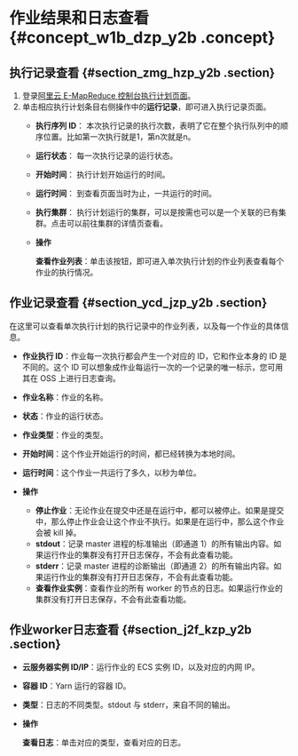 # 作业结果和日志查看 {#concept_w1b_dzp_y2b .concept}

## 执行记录查看 {#section_zmg_hzp_y2b .section}

1.  登录[阿里云 E-MapReduce 控制台执行计划页面](https://emr.console.aliyun.com/#/schedule/region/cn-hangzhou)。
2.  单击相应执行计划条目右侧操作中的**运行记录**，即可进入执行记录页面。
    -   **执行序列 ID**： 本次执行记录的执行次数，表明了它在整个执行队列中的顺序位置。比如第一次执行就是1，第n次就是n。

    -   **运行状态**： 每一次执行记录的运行状态。

    -   **开始时间**： 执行计划开始运行的时间。

    -   **运行时间**： 到查看页面当时为止，一共运行的时间。

    -   **执行集群**： 执行计划运行的集群，可以是按需也可以是一个关联的已有集群。点击可以前往集群的详情页查看。

    -   **操作**

        **查看作业列表**：单击该按钮，即可进入单次执行计划的作业列表查看每个作业的执行情况。


## 作业记录查看 {#section_ycd_jzp_y2b .section}

在这里可以查看单次执行计划的执行记录中的作业列表，以及每一个作业的具体信息。

-   **作业执行 ID**：作业每一次执行都会产生一个对应的 ID，它和作业本身的 ID 是不同的。这个 ID 可以想象成作业每运行一次的一个记录的唯一标示，您可用其在 OSS 上进行日志查询。

-   **作业名称**：作业的名称。

-   **状态**：作业的运行状态。

-   **作业类型**：作业的类型。

-   **开始时间**：这个作业开始运行的时间，都已经转换为本地时间。

-   **运行时间**：这个作业一共运行了多久，以秒为单位。

-   **操作**

    -   **停止作业**：无论作业在提交中还是在运行中，都可以被停止。如果是提交中，那么停止作业会让这个作业不执行。如果是在运行中，那么这个作业会被 kill 掉。
    -   **stdout**：记录 master 进程的标准输出（即通道 1）的所有输出内容。如果运行作业的集群没有打开日志保存，不会有此查看功能。
    -   **stderr**：记录 master 进程的诊断输出（即通道 2）的所有输出内容。如果运行作业的集群没有打开日志保存，不会有此查看功能。
    -   **查看作业实例**：查看作业的所有 worker 的节点的日志。如果运行作业的集群没有打开日志保存，不会有此查看功能。

## 作业worker日志查看 {#section_j2f_kzp_y2b .section}

-   **云服务器实例 ID/IP**：运行作业的 ECS 实例 ID，以及对应的内网 IP。

-   **容器 ID**：Yarn 运行的容器 ID。

-   **类型**：日志的不同类型。stdout 与 stderr，来自不同的输出。

-   **操作**

    **查看日志**：单击对应的类型，查看对应的日志。


